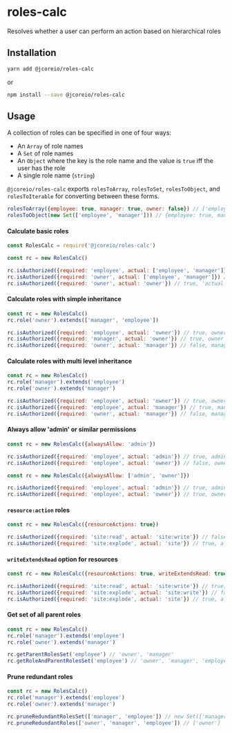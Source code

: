 # roles-calc

Resolves whether a user can perform an action based on hierarchical roles

## Installation

```sh
yarn add @jcoreio/roles-calc
```
or
```sh
npm install --save @jcoreio/roles-calc
```

## Usage

A collection of roles can be specified in one of four ways:
* An `Array` of role names
* A `Set` of role names
* An `Object` where the key is the role name and the value is `true` iff the user has the role
* A single role name (`string`)

`@jcoreio/roles-calc` exports `rolesToArray`, `rolesToSet`, `rolesToObject`,
and `rolesToIterable` for converting between these forms.

```js
rolesToArray({employee: true, manager: true, owner: false}) // ['employee', 'manager']
rolesToObject(new Set(['employee', 'manager'])) // {employee: true, manager: true}
```

#### Calculate basic roles

```js
const RolesCalc = require('@jcoreio/roles-calc')

const rc = new RolesCalc()

rc.isAuthorized({required: 'employee', actual: ['employee', 'manager']}) // true
rc.isAuthorized({required: 'owner', actual: ['employee', 'manager']}) // false
rc.isAuthorized({required: 'owner', actual: 'owner'}) // true, 'actual' can be a string or array
```

#### Calculate roles with simple inheritance

```js
const rc = new RolesCalc()
rc.role('owner').extends(['manager', 'employee'])

rc.isAuthorized({required: 'employee', actual: 'owner'}) // true, owner > employee
rc.isAuthorized({required: 'manager', actual: 'owner'}) // true, owner > manager
rc.isAuthorized({required: 'owner', actual: 'manager'}) // false, manager < owner
```

#### Calculate roles with multi level inheritance

```js
const rc = new RolesCalc()
rc.role('manager').extends('employee')
rc.role('owner').extends('manager')

rc.isAuthorized({required: 'employee', actual: 'owner'}) // true, owner > manager > employee
rc.isAuthorized({required: 'employee', actual: 'manager'}) // true, manager > employee
rc.isAuthorized({required: 'owner', actual: 'manager'}) // false, manager < owner
```

#### Always allow 'admin' or similar permissions

```js
const rc = new RolesCalc({alwaysAllow: 'admin'})

rc.isAuthorized({required: 'employee', actual: 'admin'}) // true, admin is always authorized
rc.isAuthorized({required: 'employee', actual: 'owner'}) // false, owner wasn't included in alwaysAllow
```

```js
const rc = new RolesCalc({alwaysAllow: ['admin', 'owner']})

rc.isAuthorized({required: 'employee', actual: 'admin'}) // true, admin is always authorized
rc.isAuthorized({required: 'employee', actual: 'owner'}) // true, owner is always authorized
```

#### `resource:action` roles

```js
const rc = new RolesCalc({resourceActions: true})

rc.isAuthorized({required: 'site:read', actual: 'site:write'}) // false writeExtendsRead option is not enabled
rc.isAuthorized({required: 'site:explode', actual: 'site'}) // true, a general 'resource' role extends all 'resource:action' roles
```

#### `writeExtendsRead` option for resources

```js
const rc = new RolesCalc({resourceActions: true, writeExtendsRead: true})

rc.isAuthorized({required: 'site:read', actual: 'site:write'}) // true, resource:write > resource:read
rc.isAuthorized({required: 'site:explode', actual: 'site:write'}) // false, resource:write does not extend unrelated actions by default
rc.isAuthorized({required: 'site:explode', actual: 'site'}) // true, a general 'resource' role extends all 'resource:action' roles
```

#### Get set of all parent roles

```js
const rc = new RolesCalc()
rc.role('manager').extends('employee')
rc.role('owner').extends('manager')

rc.getParentRolesSet('employee') // 'owner', 'manager'
rc.getRoleAndParentRolesSet('employee') // 'owner', 'manager', 'employee'
```

#### Prune redundant roles

```js
const rc = new RolesCalc()
rc.role('manager').extends('employee')
rc.role('owner').extends('manager')

rc.pruneRedundantRolesSet(['manager', 'employee']) // new Set(['manager'])
rc.pruneRedundantRoles(['owner', 'manager', 'employee']) // ['owner']
```
